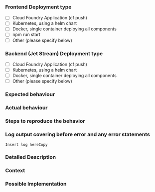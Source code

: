 <!--- For bugs and general issues -->
### Frontend Deployment type
<!--- Where is the frontend deployed? -->
<!--- Put an 'x' in one of the boxes below.  -->
<!--- Put an 'x' in one or more boxes below.  -->
* [ ] Cloud Foundry Application (cf push)
* [ ] Kubernetes, using a helm chart
* [ ] Docker, single container deploying all components
* [ ] npm run start
* [ ] Other (please specify below)

### Backend (Jet Stream) Deployment type
<!--- Where is the backend deployed?  -->
<!--- Put an 'x' in one or more boxes below.  -->
* [ ] Cloud Foundry Application (cf push)
* [ ] Kubernetes, using a helm chart
* [ ] Docker, single container deploying all components
* [ ] Other (please specify below)

### Expected behaviour

### Actual behaviour

### Steps to reproduce the behavior

### Log output covering before error and any error statements
```
Insert log hereCopy
```


<!--- For feature requests -->
### Detailed Description
<!--- Provide a detailed description of the change or addition you are proposing -->

### Context
<!--- Why is this change important to you? How would you use it? -->
<!--- How can it benefit other users? -->

### Possible Implementation
<!--- Not obligatory, but suggest an idea for implementing addition or change -->
